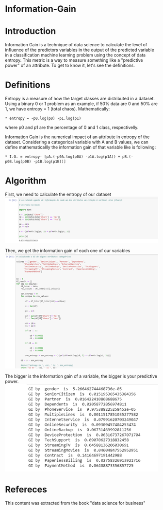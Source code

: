 # Information-Gain

# Introduction

Information Gain is a technique of data science to calculate the level of influence of the predictors variables in the output of the predicted variable in a classification machine learning problem using the concept of data entropy. This metric is a way to measure something like a "predictive power" of an attribute. To get to know it, let's see the definitions.

# Definitions

Entropy is a measure of how the target classes are distributed in a dataset. Using a binary 0 or 1 problem as an example, if 50% data are 0 and 50% are 1, we have entropy = 1 (total chaos). Mathematically:

    * entropy = -p0.log(p0) -p1.log(p1)
    
where p0 and p1 are the percentage of 0 and 1 class, respectivelly.

Information Gain is the numerical impact of an attribute in entropy of the dataset. Considering a categorical variable with A and B values, we can define mathematicallly the information gain of that variable like is following:

    * I.G. = entropy- [pA.(-p0A.log(p0A) -p1A.log(p1A)) + pB.(-p0B.log(p0B) -p1B.log(p1B))]
    
 # Algorithm
 
 First, we need to calculate the entropy of our dataset
 ![](https://github.com/luisgustavob78/Information-Gain/blob/master/data_entropy.png)
 
 Then, we get the information gain of each one of our variables
 ![](https://github.com/luisgustavob78/Information-Gain/blob/master/code_ig.png)
 
 The bigger is the information gain of a variable, the bigger is your predictive power.
 ![](https://github.com/luisgustavob78/Information-Gain/blob/master/reults_ig.png)

# Refereces

This content was extracted from the book "data science for business"


